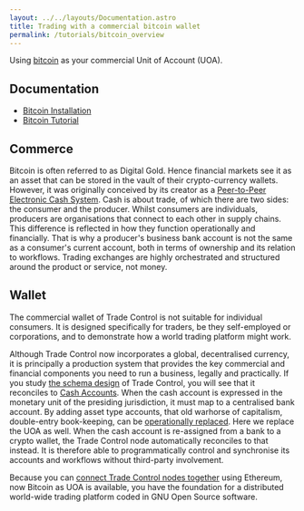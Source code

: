 ```yaml
---
layout: ../../layouts/Documentation.astro
title: Trading with a commercial bitcoin wallet
permalink: /tutorials/bitcoin_overview
---
```


Using [bitcoin](https://bitcoincore.org/) as your commercial Unit of Account (UOA).

## Documentation

- [Bitcoin Installation](/tutorials/installing-bitcoin)
- [Bitcoin Tutorial](/tutorials/bitcoin)

## Commerce

Bitcoin is often referred to as Digital Gold. Hence financial markets see it as an asset that can be stored in the vault of their crypto-currency wallets. However, it was originally conceived by its creator as a [Peer-to-Peer Electronic Cash System](https://bitcoin.org/en/bitcoin-paper). Cash is about trade, of which there are two sides: the consumer and the producer. Whilst consumers are individuals, producers are organisations that connect to each other in supply chains. This difference is reflected in how they function operationally and financially. That is why a producer's business bank account is not the same as a consumer's current account, both in terms of ownership and its relation to workflows. Trading exchanges are highly orchestrated and structured around the product or service, not money.

## Wallet

The commercial wallet of Trade Control is not suitable for individual consumers. It is designed specifically for traders, be they self-employed or corporations, and to demonstrate how a world trading platform might work.

Although Trade Control now incorporates a global, decentralised currency, it is principally a production system that provides the key commercial and financial components you need to run a business, legally and practically. If you study [the schema design](https://github.com/tradecontrol/sqlnode) of Trade Control, you will see that it reconciles to [Cash Accounts](https://github.com/tradecontrol/sqlnode/blob/master/src/tcNodeDb/Org/Tables/tbAccount.sql). When the cash account is expressed in the monetary unit of the presiding jurisdiction, it must map to a centralised bank account. By adding asset type accounts, that old warhorse of capitalism, double-entry book-keeping, can be [operationally replaced](/tutorials/balance-sheet). Here we replace the UOA as well. When the cash account is re-assigned from a bank to a crypto wallet, the Trade Control node automatically reconciles to that instead. It is therefore able to programmatically control and synchronise its accounts and workflows without third-party involvement.

Because you can [connect Trade Control nodes together](/tutorials/network_overview) using Ethereum, now Bitcoin as UOA is available, you have the foundation for a distributed world-wide trading platform coded in GNU Open Source software.
